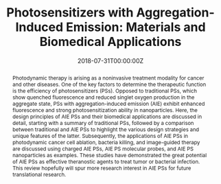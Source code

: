 ---
title: 'Photosensitizers with Aggregation-Induced Emission: Materials and Biomedical Applications'

# Authors
# If you created a profile for a user (e.g. the default `admin` user), write the username (folder name) here
# and it will be replaced with their full name and linked to their profile.
authors:
  - Fang Hu
  - Shidang Xu
  - Bin Liu*

# Author notes (optional)
author_notes:
  - 'Equal contribution'
  - 'Equal contribution'
  - 'Corresponding author'

date: '2018-07-31T00:00:00Z'
doi: '10.1002/adma.201801350'

# Schedule page publish date (NOT publication's date).
publishDate: '2018-11-08T00:00:00Z'

# Publication type.
# Accepts a single type but formatted as a YAML list (for Hugo requirements).
# Enter a publication type from the CSL standard.
publication_types: ['article-journal']

# Publication name and optional abbreviated publication name.
publication: In *Advanced Materials*
publication_short: In *Adv Mater.*

abstract: Photodynamic therapy is arising as a noninvasive treatment modality for cancer and other diseases. One of the key factors to determine the therapeutic function is the efficiency of photosensitizers (PSs). Opposed to traditional PSs, which show quenched fluorescence and reduced singlet oxygen production in the aggregate state, PSs with aggregation-induced emission (AIE) exhibit enhanced fluorescence and strong photosensitization ability in nanoparticles. Here, the design principles of AIE PSs and their biomedical applications are discussed in detail, starting with a summary of traditional PSs, followed by a comparison between traditional and AIE PSs to highlight the various design strategies and unique features of the latter. Subsequently, the applications of AIE PSs in photodynamic cancer cell ablation, bacteria killing, and image-guided therapy are discussed using charged AIE PSs, AIE PS molecular probes, and AIE PS nanoparticles as examples. These studies have demonstrated the great potential of AIE PSs as effective theranostic agents to treat tumor or bacterial infection. This review hopefully will spur more research interest in AIE PSs for future translational research.

# Summary. An optional shortened abstract.
summary: Photodynamic therapy is arising as a noninvasive treatment modality for cancer and other diseases. One of the key factors to determine the therapeutic function is the efficiency of photosensitizers (PSs). Opposed to traditional PSs, which show quenched fluorescence and reduced singlet oxygen production in the aggregate state, PSs with aggregation-induced emission (AIE) exhibit enhanced fluorescence and strong photosensitization ability in nanoparticles. Here, the design principles of AIE PSs and their biomedical applications are discussed in detail, starting with a summary of traditional PSs, followed by a comparison between traditional and AIE PSs to highlight the various design strategies and unique features of the latter. Subsequently, the applications of AIE PSs in photodynamic cancer cell ablation, bacteria killing, and image-guided therapy are discussed using charged AIE PSs, AIE PS molecular probes, and AIE PS nanoparticles as examples. These studies have demonstrated the great potential of AIE PSs as effective theranostic agents to treat tumor or bacterial infection. This review hopefully will spur more research interest in AIE PSs for future translational research.

tags: []

# Display this page in the Featured widget?
featured: true

# Custom links (uncomment lines below)
# links:
# - name: Custom Link
#   url: http://example.org

url_pdf: 'https://onlinelibrary.wiley.com/doi/epdf/10.1002/adma.201801350'
url_code: ''
url_dataset: ''
url_poster: ''
url_project: ''
url_slides: ''
url_source: ''
url_video: ''

# Featured image
# To use, add an image named `featured.jpg/png` to your page's folder.
# image:
#   caption: 'Image credit: [**Unsplash**](https://unsplash.com/photos/pLCdAaMFLTE)'
#   focal_point: ''
#   preview_only: false
---